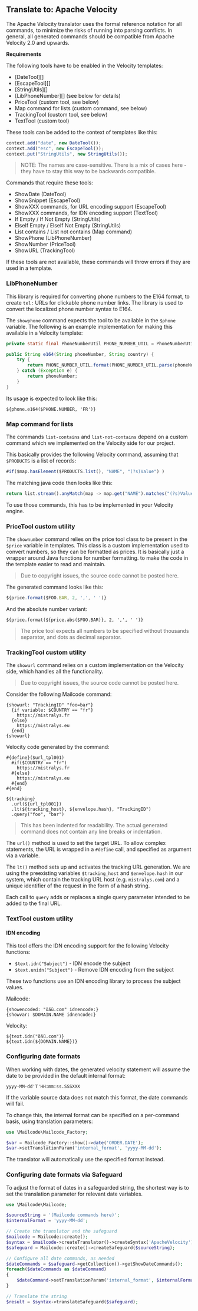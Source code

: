 ## Translate to: Apache Velocity

The Apache Velocity translator uses the formal reference notation for all commands, to minimize the risks of running into parsing conflicts. In general, all generated commands should be compatible from Apache Velocity 2.0 and upwards.

**Requirements**

The following tools have to be enabled in the Velocity templates:

* [DateTool][]
* [EscapeTool][]
* [StringUtils][]
* [LibPhoneNumber][] (see below for details)
* PriceTool (custom tool, see below)
* Map command for lists (custom command, see below)
* TrackingTool (custom tool, see below)
* TextTool (custom tool)

These tools can be added to the context of templates like this:

```javascript
context.add("date", new DateTool());
context.add("esc", new EscapeTool());
context.put("StringUtils", new StringUtils());
```

> NOTE: The names are case-sensitive. There is a mix of cases here - they have
to stay this way to be backwards compatible.

Commands that require these tools:

- ShowDate (DateTool)
- ShowSnippet (EscapeTool)
- ShowXXX commands, for URL encoding support (EscapeTool)
- ShowXXX commands, for IDN encoding support (TextTool)
- If Empty / If Not Empty (StringUtils)
- ElseIf Empty / ElseIf Not Empty (StringUtils)
- List contains / List not contains (Map command)
- ShowPhone (LibPhoneNumber)
- ShowNumber (PriceTool)
- ShowURL (TrackingTool)

If these tools are not available, these commands will throw errors if they are used in a template.

### LibPhoneNumber

This library is required for converting phone numbers to the E164 format, to create `tel:` URLs
for clickable phone number links. The library is used to convert the localized phone number
syntax to E164.

The `showphone` command expects the tool to be available in the `$phone` variable. The
following is an example implementation for making this available in a Velocity template:

```java
private static final PhoneNumberUtil PHONE_NUMBER_UTIL = PhoneNumberUtil.getInstance();

public String e164(String phoneNumber, String country) {
    try {
        return PHONE_NUMBER_UTIL.format(PHONE_NUMBER_UTIL.parse(phoneNumber, country), PhoneNumberUtil.PhoneNumberFormat.E164);
    } catch (Exception e) {
        return phoneNumber;
    }
}
```

Its usage is expected to look like this:

```
${phone.e164($PHONE.NUMBER, 'FR')}
```

### Map command for lists

The commands `list-contains` and `list-not-contains` depend on a custom command which we implemented on the Velocity side for our project.

This basically provides the following Velocity command, assuming that `$PRODUCTS` is a list of records:

```javascript
#if($map.hasElement($PRODUCTS.list(), "NAME", "(?s)Value") )
```

The matching java code then looks like this:

```javascript
return list.stream().anyMatch(map -> map.get("NAME").matches("(?s)Value"));
```

To use those commands, this has to be implemented in your Velocity engine.

### PriceTool custom utility

The `shownumber` command relies on the price tool class to be present
in the `$price` variable in templates. This class is a custom implementation
used to convert numbers, so they can be formatted as prices. It is
basically just a wrapper around Java functions for number formatting. to
make the code in the template easier to read and maintain.

> Due to copyright issues, the source code cannot be posted here.

The generated command looks like this:

```javascript
${price.format($FOO.BAR, 2, ',', ' ')}
```

And the absolute number variant:

```velocity
${price.format(${price.abs($FOO.BAR)}, 2, ',', ' ')}
```

> The price tool expects all numbers to be specified without
> thousands separator, and dots as decimal separator.

### TrackingTool custom utility

The `showurl` command relies on a custom implementation on the Velocity
side, which handles all the functionality. 

> Due to copyright issues, the source code cannot be posted here.

Consider the following Mailcode command:

```mailcode
{showurl: "TrackingID" "foo=bar"}
  {if variable: $COUNTRY == "fr"}
    https://mistralys.fr
  {else}
    https://mistralys.eu
  {end}
{showurl}
```

Velocity code generated by the command:

```velocity
#{define}($url_tpl001)
  #if($COUNTRY == "fr")
    https://mistralys.fr
  #{else}
    https://mistralys.eu
  #{end}
#{end}

${tracking}
  .url(${url_tpl001})
  .lt(${tracking_host}, ${envelope.hash}, "TrackingID")
  .query("foo", "bar")
```

> This has been indented for readability. The actual generated command
> does not contain any line breaks or indentation.

The `url()` method is used to set the target URL. To allow complex
statements, the URL is wrapped in a `#define` call, and specified
as argument via a variable.

The `lt()` method sets up and activates the tracking URL generation.
We are using the preexisting variables `$tracking_host` and `$envelope.hash`
in our system, which contain the tracking URL host (e.g. `mistralys.com`)
and a unique identifier of the request in the form of a hash string.

Each call to `query` adds or replaces a single query parameter
intended to be added to the final URL.

### TextTool custom utility

#### IDN encoding

This tool offers the IDN encoding support for the following Velocity functions:

- `$text.idn("Subject")` - IDN encode the subject
- `$text.unidn("Subject")` - Remove IDN encoding from the subject

These two functions use an IDN encoding library to process the subject values.

Mailcode:

```
{showencoded: "öäü.com" idnencode:}
{showvar: $DOMAIN.NAME idnencode:}
```

Velocity:

```
${text.idn("öäü.com")}
${text.idn(${DOMAIN.NAME})}
```

### Configuring date formats

When working with dates, the generated velocity statement will assume the date to be provided in the default internal format:

```
yyyy-MM-dd'T'HH:mm:ss.SSSXXX
```  

If the variable source data does not match this format, the date commands will fail.

To change this, the internal format can be specified on a per-command basis, using translation parameters:

```php
use \Mailcode\Mailcode_Factory;

$var = Mailcode_Factory::show()->date('ORDER.DATE');
$var->setTranslationParam('internal_format', 'yyyy-MM-dd');
```

The translator will automatically use the specified format instead.

### Configuring date formats via Safeguard

To adjust the format of dates in a safeguarded string, the shortest way is to set the translation parameter for relevant date variables.

```php
use \Mailcode\Mailcode;

$sourceString = '(Mailcode commands here)';
$internalFormat = 'yyyy-MM-dd';

// Create the translator and the safeguard
$mailcode = Mailcode::create();
$syntax = $mailcode->createTranslator()->createSyntax('ApacheVelocity');
$safeguard = Mailcode::create()->createSafeguard($sourceString);

// Configure all date commands, as needed
$dateCommands = $safeguard->getCollection()->getShowDateCommands();
foreach($dateCommands as $dateCommand)
{
    $dateCommand->setTranslationParam('internal_format', $internalFormat);
}

// Translate the string
$result = $syntax->translateSafeguard($safeguard);
```